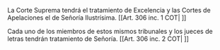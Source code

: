 La Corte Suprema tendrá el tratamiento de Excelencia y las Cortes de Apelaciones el de Señoría Ilustrísima. [[Art. 306 inc. 1 COT| ]]

Cada uno de los miembros de estos mismos tribunales y los jueces de letras tendrán tratamiento de Señoría. [[Art. 306 inc. 2 COT| ]]
